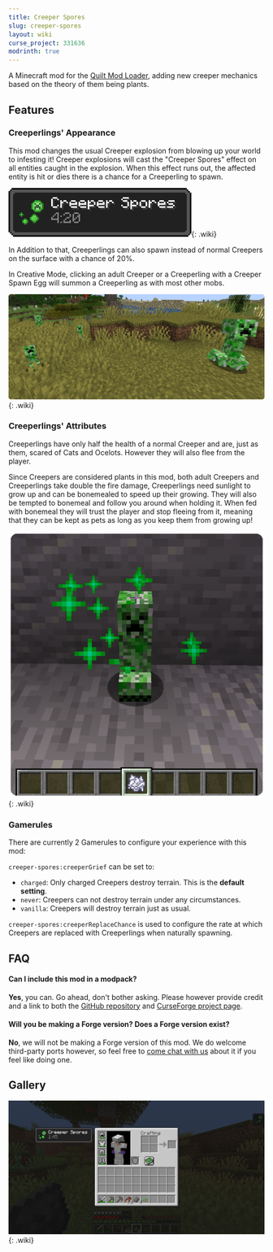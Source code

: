 ```yaml
---
title: Creeper Spores
slug: creeper-spores
layout: wiki
curse_project: 331636
modrinth: true
---
```


A Minecraft mod for the [Quilt Mod Loader](https://quiltmc.org), adding new creeper mechanics based on the theory of them being plants.

## Features

### Creeperlings' Appearance

This mod changes the usual Creeper explosion from blowing up your world to infesting it! Creeper explosions will cast the "Creeper Spores" effect on all entities caught in the explosion. When this effect runs out, the affected entity is hit or dies there is a chance for a Creeperling to spawn.

![Creeper Spores Effect](creeper-spores/CreeperSporesEffect.png){: .wiki}

In Addition to that, Creeperlings can also spawn instead of normal Creepers on the surface with a chance of 20%.

In Creative Mode, clicking an adult Creeper or a Creeperling with a Creeper Spawn Egg will summon a Creeperling as with most other mobs.

![Creeperlings](creeper-spores/Creeperlings.png){: .wiki}

### Creeperlings' Attributes

Creeperlings have only half the health of a normal Creeper and are, just as them, scared of Cats and Ocelots. However they will also flee from the player.

Since Creepers are considered plants in this mod, both adult Creepers and Creeperlings take double the fire damage, Creeperlings need sunlight to grow up and can be bonemealed to speed up their growing. They will also be tempted to bonemeal and follow you around when holding it. When fed with bonemeal they will trust the player and stop fleeing from it, meaning that they can be kept as pets as long as you keep them from growing up!

![Creeperling Growing](creeper-spores/CreeperlingGrowing.png){: .wiki}

### Gamerules

There are currently 2 Gamerules to configure your experience with this mod:

``creeper-spores:creeperGrief`` can be set to:

- ``charged``: Only charged Creepers destroy terrain. This is the **default setting**.
- ``never``: Creepers can not destroy terrain under any circumstances.
- ``vanilla``: Creepers will destroy terrain just as usual.

``creeper-spores:creeperReplaceChance`` is used to configure the rate at which Creepers are replaced with Creeperlings when naturally spawning.



## FAQ

#### Can I include this mod in a modpack?

**Yes**, you can. Go ahead, don't bother asking. Please however provide credit and a link to both the [GitHub repository](https://github.com/ladysnake/creeper-Spores) and [CurseForge project page](https://www.curseforge.com/minecraft/mc-mods/creeper-spores).

#### Will you be making a Forge version? Does a Forge version exist?

**No**, we will not be making a Forge version of this mod. We do welcome third-party ports however, so feel free to [come chat with us](https://discord.ladysnake.org) about it if you feel like doing one.

## Gallery

![Creeper Spores Effect](creeper-spores/CreeperSporesEffectInventory.png){: .wiki}
